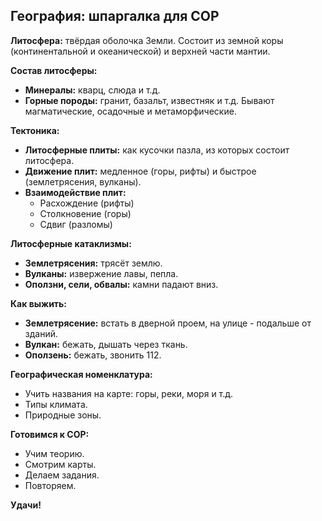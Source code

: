 ##  География: шпаргалка для СОР

**Литосфера:** твёрдая оболочка Земли. Состоит из земной коры (континентальной и океанической) и верхней части мантии.

**Состав литосферы:**

* **Минералы:**  кварц, слюда и т.д.
* **Горные породы:** гранит, базальт, известняк и т.д. Бывают магматические, осадочные и метаморфические.

**Тектоника:**

* **Литосферные плиты:**  как кусочки пазла,  из которых состоит литосфера.
* **Движение плит:**  медленное (горы, рифты) и быстрое (землетрясения, вулканы).
* **Взаимодействие плит:**
    *  Расхождение (рифты)
    *  Столкновение (горы)
    *  Сдвиг (разломы)

**Литосферные катаклизмы:**

* **Землетрясения:**  трясёт землю.
* **Вулканы:**  извержение лавы, пепла.
* **Оползни, сели, обвалы:**  камни падают вниз.

**Как выжить:**

* **Землетрясение:**  встать в дверной проем, на улице - подальше от зданий.
* **Вулкан:**  бежать,  дышать через ткань.
* **Оползень:**  бежать,  звонить 112.

**Географическая номенклатура:**

*  Учить названия на карте: горы, реки, моря и т.д.
*  Типы климата.
*  Природные зоны.

**Готовимся к СОР:**

*  Учим теорию.
*  Смотрим карты.
*  Делаем задания.
*  Повторяем.

**Удачи!**
